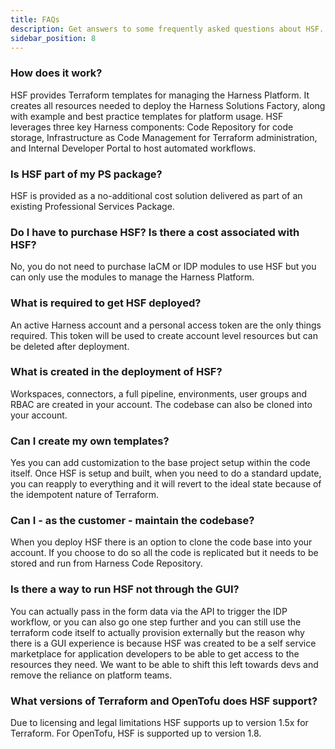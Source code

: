 ```yaml
---
title: FAQs
description: Get answers to some frequently asked questions about HSF.
sidebar_position: 8
---
```


### How does it work?

HSF provides Terraform templates for managing the Harness Platform. It creates all resources needed to deploy the Harness Solutions Factory, along with example and best practice templates for platform usage. HSF leverages three key Harness components: Code Repository for code storage, Infrastructure as Code Management for Terraform administration, and Internal Developer Portal to host automated workflows.

### Is HSF part of my PS package?

HSF is provided as a no-additional cost solution delivered as part of an existing Professional Services Package.

### Do I have to purchase HSF? Is there a cost associated with HSF?

No, you do not need to purchase IaCM or IDP modules to use HSF but you can only use the modules to manage the Harness Platform.

### What is required to get HSF deployed?

An active Harness account and a personal access token are the only things required. This token will be used to create account level resources but can be deleted after deployment.

### What is created in the deployment of HSF?

Workspaces, connectors, a full pipeline, environments, user groups and RBAC are created in your account. The codebase can also be cloned into your account.

### Can I create my own templates?

Yes you can add customization to the base project setup within the code itself. Once HSF is setup and built, when you need to do a standard update, you can reapply to everything and it will revert to the ideal state because of the idempotent nature of Terraform.

### Can I - as the customer - maintain the codebase?

When you deploy HSF there is an option to clone the code base into your account. If you choose to do so all the code is replicated but it needs to be stored and run from Harness Code Repository. 

### Is there a way to run HSF not through the GUI?

You can actually pass in the form data via the API to trigger the IDP workflow, or you can also go one step further and you can still use the terraform code itself to actually provision externally but the reason why there is a GUI experience is because HSF was created to be a self service marketplace for application developers to be able to get access to the resources they need. We want to be able to shift this left towards devs and remove the reliance on platform teams.

### What versions of Terraform and OpenTofu does HSF support? 

Due to licensing and legal limitations HSF supports up to version 1.5x for Terraform. For OpenTofu, HSF is supported up to version 1.8.